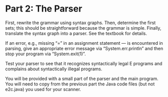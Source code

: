 # Part 2: The Parser
First, rewrite the grammar using syntax graphs. Then, determine the first sets; this should be straightforward because the grammar is simple. Finally, translate the syntax graph into a parser. See the textbook for details.

If an error, e.g., missing “=” in an assignment statement — is encountered in parsing, give an appropriate
error message via “System.err.println” and then stop your program via “System.exit(1)”.

Test your parser to see that it recognizes syntactically legal E programs and complains about syntactically
illegal programs.

You will be provided with a small part of the parser and the main program. You will need to copy from
the previous part the Java code files (but not e2c.java) you used for your scanner.
